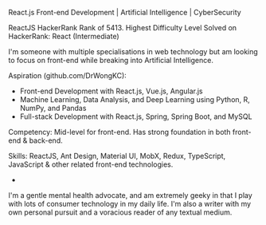 React.js Front-end Development | Artificial Intelligence | CyberSecurity

ReactJS HackerRank Rank of 5413. Highest Difficulty Level Solved on HackerRank: React (Intermediate)

I'm someone with multiple specialisations in web technology but am looking to focus on front-end while breaking into Artificial Intelligence.

Aspiration (github.com/DrWongKC):
- Front-end Development with React.js, Vue.js, Angular.js
- Machine Learning, Data Analysis, and Deep Learning using Python, R, NumPy, and Pandas
- Full-stack Development with React.js, Spring, Spring Boot, and MySQL

Competency:
Mid-level for front-end. Has strong foundation in both front-end & back-end.

Skills:
ReactJS, Ant Design, Material UI, MobX, Redux, TypeScript, JavaScript & other related front-end technologies.

*

I'm a gentle mental health advocate, and am extremely geeky in that I play with lots of consumer technology in my daily life. I'm also a writer with my own personal pursuit and a voracious reader of any textual medium.
